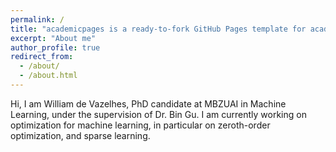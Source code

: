 ```yaml
---
permalink: /
title: "academicpages is a ready-to-fork GitHub Pages template for academic personal websites"
excerpt: "About me"
author_profile: true
redirect_from: 
  - /about/
  - /about.html
---
```

Hi, I am William de Vazelhes, PhD candidate at MBZUAI in Machine Learning, under the supervision of Dr. Bin Gu. I am currently working on optimization for machine learning, in particular on zeroth-order optimization, and sparse learning.
